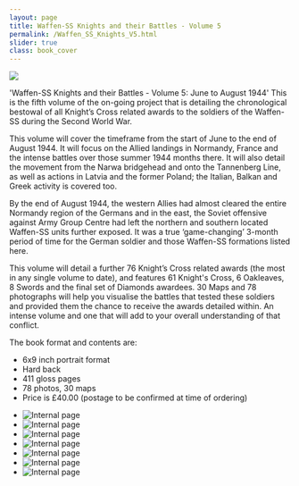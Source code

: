 ```yaml
---
layout: page
title: Waffen-SS Knights and their Battles - Volume 5
permalink: /Waffen_SS_Knights_V5.html
slider: true
class: book_cover
---
```


<img src="./assets/Waffen-SS Knights V5 cover big.png" id="detail" class="center"/>
<p>'Waffen-SS Knights and their Battles - Volume 5: June to August 1944'  This is the fifth volume of the on-going project that is detailing 
the chronological bestowal of all Knight’s Cross related awards to the soldiers of the Waffen-SS during the Second World War. 
<p>This volume will cover the timeframe from the start of June to the end of August 1944. It will focus on the Allied landings in Normandy, 
France and the intense battles over those summer 1944 months there. It will also detail the movement from the Narwa bridgehead and onto the Tannenberg Line, 
as well as actions in Latvia and the former Poland; the Italian, Balkan and Greek activity is covered too.</p> 
<p>By the end of August 1944, the western Allies had almost cleared the entire Normandy region of the Germans and in the east, 
the Soviet offensive against Army Group Centre had left the northern and southern located Waffen-SS units further exposed. 
It was a true ‘game-changing’ 3-month period of time for the German soldier and those Waffen-SS formations listed here.</p>
<p>This volume will detail a further 76 Knight’s Cross related awards (the most in any single volume to date), 
and features 61 Knight's Cross, 6 Oakleaves, 8 Swords and the final set of Diamonds awardees. 
30 Maps and 78 photographs will help you visualise the battles that tested these soldiers and provided them the chance to receive 
the awards detailed within. An intense volume and one that will add to your overall understanding of that conflict.
<p>The book format and contents are:
<ul class="over">
  <li>6x9 inch portrait format</li>
  <li>Hard back</li>
  <li>411 gloss pages</li>
  <li>78 photos, 30 maps</li>
  <li>Price is £40.00 (postage to be confirmed at time of ordering)</li>
</ul>  

<div id="folio" class="svwp">
  <ul>
    <li><img alt="Internal page" src="./assets/WSS V5 Contents.png" /></li>
    <li><img alt="Internal page" src="./assets/WSS V5 Maps.png" /></li>
    <li><img alt="Internal page" src="./assets/WSS V5 Internal 1.png" /></li>
    <li><img alt="Internal page" src="./assets/WSS V5 Internal 2.png" /></li>
    <li><img alt="Internal page" src="./assets/WSS V5 Internal 3.png" /></li>
    <li><img alt="Internal page" src="./assets/WSS V5 rear cover.png" /></li>
    <li><img alt="Internal page" src="./assets/WSS V5 Appendices.png" /></li>
  </ul>
</div>

